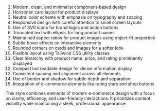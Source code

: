 1. Modern, clean, and minimalist component-based design
2. Horizontal card layout for product displays
3. Neutral color scheme with emphasis on typography and spacing
4. Responsive design with careful attention to small screen layouts
5. Use of SVG icons for brand logos and action buttons
6. Truncated text with ellipsis for long product names
7. Maintained aspect ratios for product images using object-fit properties
8. Subtle hover effects on interactive elements
9. Rounded corners on cards and images for a softer look
10. Flexible layout using Tailwind CSS utility classes
11. Clear hierarchy with product name, price, and rating prominently displayed
12. Compact but readable design for dense information display
13. Consistent spacing and alignment across all elements
14. Use of border and shadow for subtle depth and separation
15. Integration of e-commerce elements like rating stars and shop buttons


This style combines elements of modern e-commerce design with a focus on clarity, efficiency, and user-friendly interactions. It prioritizes content visibility while maintaining a sleek, professional appearance.